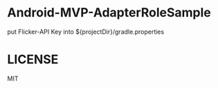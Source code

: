 # Android-MVP-AdapterRoleSample

put Flicker-API Key into ${projectDir}/gradle.properties

# LICENSE
MIT
